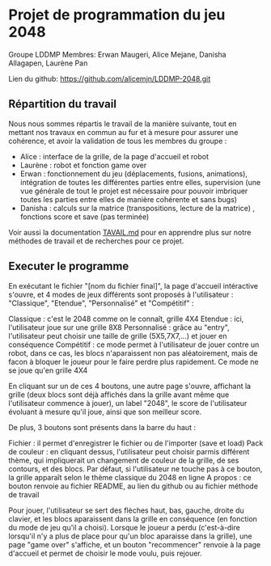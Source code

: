 # Projet de programmation du jeu 2048

Groupe LDDMP
Membres: Erwan Maugeri, Alice Mejane, Danisha Allagapen, Laurène Pan

Lien du github: https://github.com/alicemjn/LDDMP-2048.git <br/>

## Répartition du travail

Nous nous sommes répartis le travail de la manière suivante, tout en mettant nos travaux en commun au fur et à mesure pour assurer une cohérence, et avoir la validation de tous les membres du groupe :
* Alice : interface de la grille, de la page d'accueil et robot
* Laurène : robot et fonction game over
* Erwan : fonctionnement du jeu (déplacements, fusions, animations), intégration de toutes les différentes parties entre elles, supervision (une vue générale de tout le projet est nécessaire pour pouvoir imbriquer toutes les parties entre elles de manière cohérente et sans bugs)
* Danisha : calculs sur la matrice (transpositions, lecture de la matrice) , fonctions score et save (pas terminée)

Voir aussi la documentation [TAVAIL.md](./TRAVAIL.md) pour en apprendre plus sur notre méthodes de travail et de recherches pour ce projet.

## Executer le programme

En exécutant le fichier "[nom du fichier final]", la page d'accueil intéractive s'ouvre, et 4 modes de jeux différents sont proposés à l'utilisateur : "Classique", "Etendue", "Personnalisé" et "Compétitif" :

  Classique : c'est le 2048 comme on le connaît, grille 4X4
  Etendue : ici, l'utilisateur joue sur une grille 8X8
  Personnalisé : grâce au "entry", l'utilisateur peut choisir une taille de grille (5X5,7X7,...) et jouer en conséquence
  Compétitif : ce mode permet à l'utilisateur de jouer contre un robot, dans ce cas, les blocs n'aparaissent non pas aléatoirement, mais de facon à bloquer le joueur pour le faire perdre plus rapidement. Ce mode ne se joue qu'en grille 4X4

En cliquant sur un de ces 4 boutons, une autre page s'ouvre, affichant la grille (deux blocs sont déjà affichés dans la grille avant même que l'utilisateur commence à jouer), un label "2048", le score de l'utilisateur évoluant à mesure qu'il joue, ainsi que son meilleur score. 

De plus, 3 boutons sont présents dans la barre du haut :

  Fichier : il permet d'enregistrer le fichier ou de l'importer (save et load)
  Pack de couleur : en cliquant dessus, l'utilisateur peut choisir parmis différent thème, qui impliquerait un changement de couleur de la grille, de ses contours, et des blocs. Par défaut, si l'utilisateur ne touche pas à ce bouton, la grille apparaît selon le thème classique du 2048 en ligne
  A propos : ce bouton renvoie au fichier README, au lien du github ou au fichier méthode de travail

Pour jouer, l'utilisateur se sert des flèches haut, bas, gauche, droite du clavier, et les blocs aparaissent dans la grille en conséquence (en fonction du mode de jeu qu'il a choisi).
Lorsque le joueur a perdu (c'est-à-dire lorsqu'il n'y a plus de place pour qu'un bloc aparaisse dans la grille), une page "game over" s'affiche, et un bouton "recommencer" renvoie à la page d'accueil et permet de choisir le mode voulu, puis rejouer.

